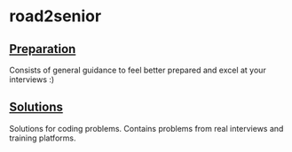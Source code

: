 # road2senior

## [Preparation](./preparation/README.md)

Consists of general guidance to feel better prepared and excel at your interviews :)

## [Solutions](./solutions/)

Solutions for coding problems. Contains problems from real interviews and training platforms.
